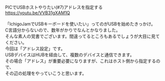 PICでUSBホストやりたい(#7)アドレスを指定する<br>
https://youtu.be/VVB31gXAM1Q<br>
<br>
「IchigoJamでUSBキーボードを使いたい」ってのがUSBを始めたきっかけ。<br>
C言語分からないので、数年がかりでなんとかなりました。<br>
そんな素人の覚書でございます。間違ってるところもあるでしょうが大目に見てください。<br>
今回は「アドレス設定」です。<br>
USBデバイスはHUBを経由して、複数のデバイスと通信できます。<br>
その場合「アドレス」が重要必要になりますが、これはホスト側から指定するので、<br>
その辺の処理をやっていこうと思います。<br>

